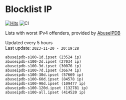 # Blocklist IP

[![Hits](https://hits.seeyoufarm.com/api/count/incr/badge.svg?url=https%3A%2F%2Fgithub.com%2Fborestad%2Fblocklist-ip%2F&count_bg=%2379C83D&title_bg=%23555555&icon=&icon_color=%23E7E7E7&title=hits&edge_flat=false)](https://hits.seeyoufarm.com)  ![CI](https://img.shields.io/github/workflow/status/borestad/blocklist-ip/CI?style=flat-square)

Lists with worst IPv4 offenders, provided by [AbuseIPDB](https://www.abuseipdb.com/)

<!-- FOOTER-PLACEHOLDER -->
Updated every 5 hours<br>
Last update: `2023-11-20 - 20:19:28`
```
abuseipdb-s100-1d.ipset (23524 ip)
abuseipdb-s100-2d.ipset (27034 ip)
abuseipdb-s100-3d.ipset (30076 ip)
abuseipdb-s100-7d.ipset (36674 ip)
abuseipdb-s100-30d.ipset (57669 ip)
abuseipdb-s100-60d.ipset (84578 ip)
abuseipdb-s100-90d.ipset (109477 ip)
abuseipdb-s100-120d.ipset (132781 ip)
abuseipdb-s100-all.ipset (414520 ip)
```
